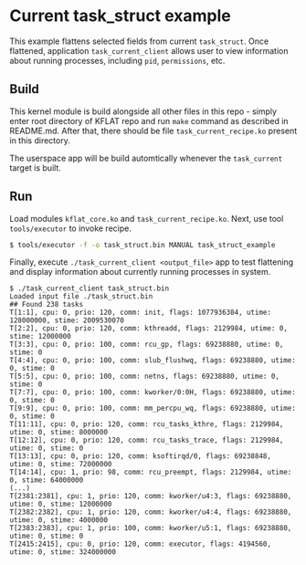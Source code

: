# Current task_struct example

This example flattens selected fields from current `task_struct`. Once flattened,
application `task_current_client` allows user to view information about running
processes, including `pid`, `permissions`, etc.

## Build

This kernel module is build alongside all other files in this repo - simply enter root
directory of KFLAT repo and run `make` command as described in README.md. After that,
there should be file `task_current_recipe.ko` present in this directory.

The userspace app will be build automtically whenever the `task_current` target is built.

## Run

Load modules `kflat_core.ko` and `task_current_recipe.ko`. Next, use tool `tools/executor` to invoke recipe.

```bash
$ tools/executor -f -o task_struct.bin MANUAL task_struct_example
```

Finally, execute `./task_current_client <output_file>` app to test flattening and display
information about currently running processes in system.

```
$ ./task_current_client task_struct.bin
Loaded input file ./task_struct.bin
## Found 238 tasks
T[1:1], cpu: 0, prio: 120, comm: init, flags: 1077936384, utime: 128000000, stime: 2009530070
T[2:2], cpu: 0, prio: 120, comm: kthreadd, flags: 2129984, utime: 0, stime: 12000000
T[3:3], cpu: 0, prio: 100, comm: rcu_gp, flags: 69238880, utime: 0, stime: 0
T[4:4], cpu: 0, prio: 100, comm: slub_flushwq, flags: 69238880, utime: 0, stime: 0
T[5:5], cpu: 0, prio: 100, comm: netns, flags: 69238880, utime: 0, stime: 0
T[7:7], cpu: 0, prio: 100, comm: kworker/0:0H, flags: 69238880, utime: 0, stime: 0
T[9:9], cpu: 0, prio: 100, comm: mm_percpu_wq, flags: 69238880, utime: 0, stime: 0
T[11:11], cpu: 0, prio: 120, comm: rcu_tasks_kthre, flags: 2129984, utime: 0, stime: 8000000
T[12:12], cpu: 0, prio: 120, comm: rcu_tasks_trace, flags: 2129984, utime: 0, stime: 0
T[13:13], cpu: 0, prio: 120, comm: ksoftirqd/0, flags: 69238848, utime: 0, stime: 72000000
T[14:14], cpu: 1, prio: 98, comm: rcu_preempt, flags: 2129984, utime: 0, stime: 64000000
(...)
T[2381:2381], cpu: 1, prio: 120, comm: kworker/u4:3, flags: 69238880, utime: 0, stime: 12000000
T[2382:2382], cpu: 1, prio: 120, comm: kworker/u4:4, flags: 69238880, utime: 0, stime: 4000000
T[2383:2383], cpu: 1, prio: 100, comm: kworker/u5:1, flags: 69238880, utime: 0, stime: 0
T[2415:2415], cpu: 0, prio: 120, comm: executor, flags: 4194560, utime: 0, stime: 324000000
```
